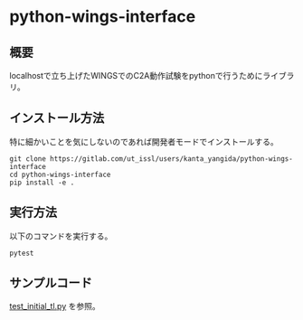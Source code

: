# python-wings-interface

## 概要
localhostで立ち上げたWINGSでのC2A動作試験をpythonで行うためにライブラリ。

## インストール方法
特に細かいことを気にしないのであれば開発者モードでインストールする。

```
git clone https://gitlab.com/ut_issl/users/kanta_yangida/python-wings-interface
cd python-wings-interface
pip install -e .
```

## 実行方法
以下のコマンドを実行する。
```
pytest
```

## サンプルコード
[test_initial_tl.py](https://gitlab.com/ut_issl/users/kanta_yangida/python-wings-interface/-/blob/master/test_initial_tl.py) を参照。
